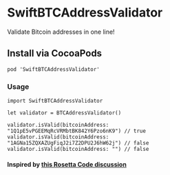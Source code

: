 # SwiftBTCAddressValidator
Validate Bitcoin addresses in one line!

## Install via CocoaPods
```
pod 'SwiftBTCAddressValidator'
```

### Usage
```
import SwiftBTCAddressValidator

let validator = BTCAddressValidator()

validator.isValid(bitcoinAddress: "1Q1pE5vPGEEMqRcVRMbtBK842Y6Pzo6nK9") // true
validator.isValid(bitcoinAddress: "1AGNa15ZQXAZUgFiqJ2i7Z2DPU2J6hW62j") // false
validator.isValid(bitcoinAddress: "") // false
```

#### Inspired by [this Rosetta Code discussion](https://rosettacode.org/wiki/Bitcoin/address_validation)
